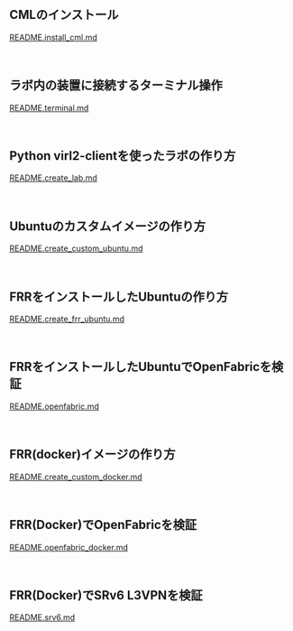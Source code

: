 <br>

## CMLのインストール

[README.install_cml.md](/README.install_cml.md)

<br>

## ラボ内の装置に接続するターミナル操作

[README.terminal.md](/README.terminal.md)

<br>

## Python virl2-clientを使ったラボの作り方

[README.create_lab.md](/README.create_lab.md)

<br>

## Ubuntuのカスタムイメージの作り方

[README.create_custom_ubuntu.md](/README.create_custom_ubuntu.md)

<br>

## FRRをインストールしたUbuntuの作り方

[README.create_frr_ubuntu.md](/README.create_frr_ubuntu.md)

<br>

## FRRをインストールしたUbuntuでOpenFabricを検証

[README.openfabric.md](/README.openfabric.md)

<br>

## FRR(docker)イメージの作り方

[README.create_custom_docker.md](/README.create_custom_docker.md)

<br>

## FRR(Docker)でOpenFabricを検証

[README.openfabric_docker.md](/README.openfabric_docker.md)

<br>

## FRR(Docker)でSRv6 L3VPNを検証

[README.srv6.md](/README.srv6.md)
